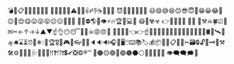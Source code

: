 💣💬📋🧰🔨🚩📌📍💲
👋👋🤟🤘😎⚠💯💥👍👎☕🍪🍺🍋
😈👿🤬🔺🔻❌✅
😃😄😅😆😊😎😇🤣😁😀😂🤑
😉🤗😍😋😛😜😝😐😑🤔🤨🧐
🚧🚨⛔🌎📱👁⚡🔥🏆🔔💻🧠
😷🤢☢☣
👉📕📃📒💡
🔗👀
🚫⚒☠🍀☑📱✉✂←↑→↓▲▼☝👌😶😴😤💀☠😡😠💩
💢💤🤙🤞👈👉☝🖕✊👊🤝🙏👷🐴🦄🦨🌱🍕🍦🍻🔪🛢🛑🛰🚀🛸🛎⌛⏳⏰🌈❄💧🧨🏆🎖🎯🎮🎲👓🥽💎🔈🔉🔊🎧🔋🖥🖱⌨📚🏷💰📦📁📅📋📏📐✂🗃🔒🔓🔑🗝🔨⚒🛠⚙🧰🧲🧪🩺🧹🧻📴‼❓⁉❗💲✔❎©®™
🔴🟠🟡🟢🔵🟣🟤⚫⚪🔹🔸🔺🔻🏴󠁧󠁢󠁥󠁮󠁧󠁿
👁️‍🗨️🗨🗯💭
